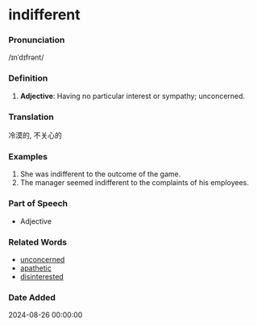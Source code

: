 # indifferent
### Pronunciation
/ɪnˈdɪfrənt/
### Definition
1. **Adjective**: Having no particular interest or sympathy; unconcerned.
### Translation
冷漠的, 不关心的
### Examples
1. She was indifferent to the outcome of the game.
2. The manager seemed indifferent to the complaints of his employees.
### Part of Speech
- Adjective
### Related Words
- [unconcerned](unconcerned.md)
- [apathetic](apathetic.md)
- [disinterested](disinterested.md)
### Date Added
2024-08-26 00:00:00